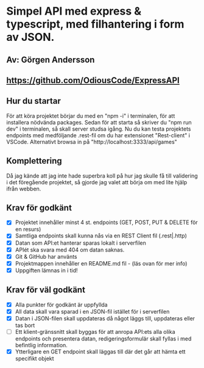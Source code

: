 # Simpel API med express & typescript, med filhantering i form av JSON. #
## Av: Görgen Andersson ##  

## https://github.com/OdiousCode/ExpressAPI ##

## Hur du startar ##

För att köra projektet börjar du med en "npm -i" i terminalen, för att installera nödvända packages.
Sedan för att starta så skriver du "npm run dev" i terminalen, så skall server studsa igång. 
Nu du kan testa projektets endpoints med medföljande .rest-fil om du har extensionet "Rest-client" i VSCode.
Alternativt browsa in på "http://localhost:3333/api/games"

## Komplettering ##
Då jag kände att jag inte hade superbra koll på hur jag skulle få till validering i det föregående projektet, så gjorde jag valet att börja om med lite hjälp ifrån webben.

## Krav för godkänt ##

- [X] Projektet innehåller minst 4 st. endpoints (GET, POST, PUT & DELETE för en resurs)
- [X] Samtliga endpoints skall kunna nås via en REST Client fil (.rest|.http)
- [X] Datan som API:et hanterar sparas lokalt i serverfilen
- [X] APIét ska svara med 404 om datan saknas.
- [X] Git & GitHub har använts
- [X] Projektmappen innehåller en README.md fil - (läs ovan för mer info)
- [X] Uppgiften lämnas in i tid!

## Krav för väl godkänt ##

- [X] Alla punkter för godkänt är uppfyllda
- [X] All data skall vara sparad i en JSON-fil istället för i serverfilen
- [X] Datan i JSON-filen skall uppdateras då något läggs till, uppdateras eller tas bort
- [ ] Ett klient-gränssnitt skall byggas för att anropa API:ets alla olika endpoints och presentera datan, redigeringsformulär skall fyllas i med befintlig information.
- [X] Ytterligare en GET endpoint skall läggas till där det går att hämta ett specifikt objekt
